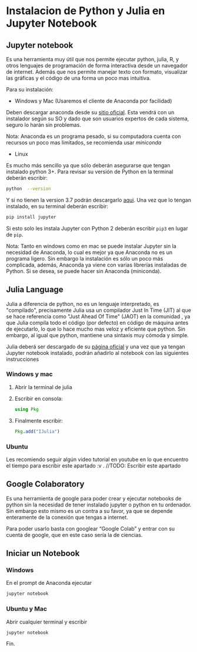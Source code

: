 # Instalacion de Python y Julia en Jupyter Notebook

## Jupyter notebook 
 
Es una herramienta muy útil que nos permite ejecutar python, julia, R, y otros lenguajes de programación de forma interactiva desde un navegador de internet.  Además que nos permite manejar texto con formato, visualizar las gráficas y el código de una forma un poco mas intuitiva.
 
Para su instalación: 
 
* Windows y Mac (Usaremos el cliente de Anaconda por facilidad)

Deben descargar anaconda desde su [sitio oficial](https://www.anaconda.com/distribution/).
Esta vendrá con un instalador según su SO y dado que son usuarios expertos de cada sistema, seguro lo harán sin problemas.

Nota: Anaconda es un programa pesado, si su computadora cuenta con recursos un poco mas limitados, se recomienda usar *miniconda*
 
* Linux

Es mucho más sencillo ya que sólo deberán asegurarse que tengan instalado python 3+. Para revisar su versión de Python en la terminal deberán escribir:

```bash
python  --version
```
Y si no tienen la version 3.7 podrán descargarlo [aqui](https://www.python.org). Una vez que lo tengan instalado, en su terminal deberán escribir:

```bash
pip install jupyter
```

Si esto solo les instala Jupyter con Python 2 deberán escribir `pip3` en lugar de `pip`.
 
 
Nota: Tanto en windows como en mac se puede instalar Jupyter sin la necesidad de Anaconda, lo cual es mejor ya que Anaconda no es un programa ligero.
Sin embargo la instalación es sólo un poco más complicada, además, Anaconda ya viene con varias librerías instaladas de Python. Si se desea, se puede hacer sin Anaconda (miniconda).
 
 
## Julia Language
 
Julia a diferencia de python, no es un lenguaje interpretado, es "compilado", precisamente Julia usa un compilador Just In Time (JIT) al que se hace referencia como "Just Ahead Of Time" (JAOT) en la comunidad , ya que Julia compila todo el código (por defecto) en código de máquina antes de ejecutarlo, lo que lo hace mucho mas veloz y eficiente que python. Sin embargo, al igual que python, mantiene una sintaxis muy cómoda y simple.

Julia deberá ser descargado de su [página oficial](https://julialang.org) y una vez que ya tengan Jupyter notebook instalado, podrán añadirlo al notebook con las siguientes instrucciones

### Windows y mac

1. Abrir la terminal de julia
2. Escribir en consola:

    ```julia
    using Pkg
    ```
    
3. Finalmente escribir: 

    ```julia
    Pkg.add("IJulia")
    ```
    
### Ubuntu

Les recomiendo seguir algún video tutorial en youtube en lo que encuentro el tiempo para escribir este apartado :v .
//TODO: Escribir este apartado
 


## Google Colaboratory
 
Es una herramienta de google para poder crear y ejecutar notebooks de python sin la necesidad de tener instalado jupyter o python en tu ordenador. Sin embargo esto mismo es un contra a su favor, ya que se depende enteramente de la conexión que tengas a internet.

Para poder usarlo basta con googlear “Google Colab” y entrar con su cuenta de google, que en este caso sería la de ciencias.
 



## Iniciar un Notebook

### Windows
En el prompt de Anaconda ejecutar 

```bash
jupyter notebook
```

### Ubuntu y Mac

Abrir cualquier terminal y escribir

```
jupyter notebook
```

Fin.

